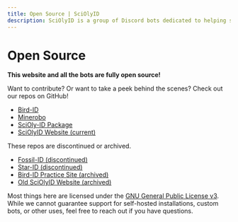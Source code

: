 ```yaml
---
title: Open Source | SciOlyID
description: SciOlyID is a group of Discord bots dedicated to helping students practice specimen ID for Science Olympiad events. SciOlyID is fully open source!
---
```


# Open Source

**This website and all the bots are fully open source!**

Want to contribute? Or want to take a peek behind the scenes? Check out our repos on GitHub!

- [Bird-ID](https://github.com/tctree333/Bird-ID)
- [Minerobo](https://github.com/tctree333/Minerobo)
- [SciOly-ID Package](https://github.com/tctree333/SciOly-ID)
- [SciOlyID Website (current)](https://github.com/tctree333/SciOlyID-Web-New)

These repos are discontinued or archived.

- [Fossil-ID (discontinued)](https://github.com/tctree333/Fossil-ID)
- [Star-ID (discontinued)](https://github.com/tctree333/Reach-For-The-Stars-Bot)
- [Bird-ID Practice Site (archived)](https://github.com/tctree333/Bird-ID-site)
- [Old SciOlyID Website (archived)](https://github.com/tctree333/SciOlyID-Web)

Most things here are licensed under the [GNU General Public License v3](https://www.gnu.org/licenses/gpl-3.0.html). While we cannot guarantee support for self-hosted installations, custom bots, or other uses, feel free to reach out if you have questions.
